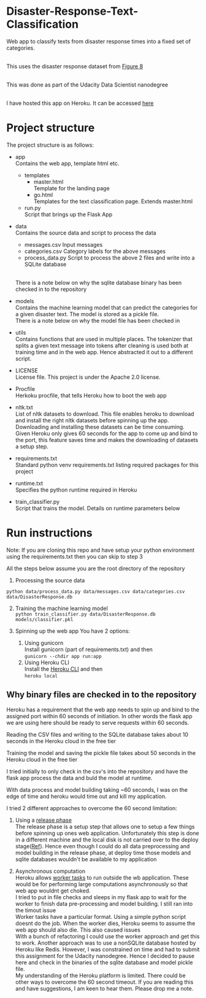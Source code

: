 # Disaster-Response-Text-Classification
Web app to classify texts from disaster response times into a fixed set of categories.

<br>This uses the disaster response dataset from [Figure 8]( https://www.figure-eight.com/dataset/combined-disaster-response-data/)

<br>This was done as part of the Udacity Data Scientist nanodegree

<br>I have hosted this app on Heroku. It can be accessed [here](https://vijkar-figure8-disastertextclf.herokuapp.com/)

# Project structure

The project structure is as follows:

- app
<br>Contains the web app, template html etc.
    - templates        
        - master.html
            <br>Template for the landing page
        - go.html
            <br>Templates for the text classification page. Extends master.html
    - run.py
        <br>Script that brings up the Flask App
- data
<br>Contains the source data and script to process the data        
    - messages.csv
        Input messages
    - categories.csv
        Category labels for the above messages
    - process_data.py
        Script to process the above 2 files and write into a SQLite database
    
    <br>There is a note below on why the sqlite database binary has been checked in to the repository
- models
<br>Contains the machine learning model that can predict the categories for a given disaster text. The model is stored as a pickle file.
<br>There is a note below on why the model file has been checked in
- utils
<br>Contains functions that are used in multiple places. The tokenizer that splits a given text message into tokens after cleaning is used both at training time and in the web app. Hence abstracted it out to a different script.
- LICENSE
<br>License file. This project is under the Apache 2.0 license.
- Procfile
<br>Herkoku procfile, that tells Heroku how to boot the web app
- nltk.txt
<br>List of nltk datasets to download. This file enables heroku to download and install the right nltk datasets before spinning up the app.
<br>Downloading and installing these datasets can be time consuming. Given Heroku only gives 60 seconds for the app to come up and bind to the port, this feature saves time and makes the downloading of datasets a setup step.
- requirements.txt
<br>Standard python venv requirements.txt listing required packages for this project
- runtime.txt
<br>Specifies the python runtime required in Heroku
- train_classifier.py
<br> Script that trains the model. Details on runtime parameters below

# Run instructions

Note: If you are cloning this repo and have setup your python environment using the requirements.txt then you can skip to step 3

All the steps below assume you are the root directory of the repository

1. Processing the source data
```
python data/process_data.py data/messages.csv data/categories.csv data/DisasterResponse.db
```
2. Training the machine learning model
<br>`python train_classifier.py data/DisasterResponse.db models/classifier.pkl`
3. Spinning up the web app
You have 2 options:

    1. Using gunicorn
    <br>Install gunicorn (part of requirements.txt) and then
    <br>`gunicorn --chdir app run:app`  
    2. Using Heroku CLI
    <br>Install the [Heroku CLI](https://devcenter.heroku.com/articles/heroku-cli) and then
    <br>`heroku local`


## Why binary files are checked in to the repository

Heroku has a requirement that the web app needs to spin up and bind to the assigned port within 60 seconds of initiation. In other words the flask app we are using here should be ready to serve requests within 60 seconds.

Reading the CSV files and writing to the SQLite database takes about 10 seconds in the Heroku cloud in the free tier

Training the model and saving the pickle file takes about 50 seconds in the Heroku cloud in the free tier

I tried initially to only check in the csv's into the repository and have the flask app process the data and buld the model at runtime.

With data process and model building taking ~60 seconds, I was on the edge of time and heroku would time out and kill my application.

I tried 2 different approaches to overcome the 60 second limitation:

1. Using a [release phase](https://devcenter.heroku.com/articles/release-phase)
<br>The release phase is a setup step that allows one to setup a few things before spinning up ones web application. Unfortunately this step is done in a different machine and the local disk is not carried over to the deploy stage([Ref](https://devcenter.heroku.com/articles/release-phase#design-considerations)).
Hence even though I could do all data preprocessing and model building in the release phase, at deploy time those models and sqlite databases wouldn't be available to my application

2. Asynchronous computation
<br>Heroku allows [worker tasks](https://devcenter.heroku.com/articles/procfile#procfile-format) to run outside the wb application. These would be for performing large  computations asynchronously so that web app wouldnt get choked.
<br>I tried to put in file checks and sleeps in my flask app to wait for the worker to finish data pre-processing and model building. I still ran into the timout issue
<br>Worker tasks have a particular format. Using a simple python script doesnt do the job. When the worker dies, Heroku seems to assume the web app should also die. This also caused issues
<br>With a bunch of refactoring I could use the worker approach and get this to work. Another approach was to use a nonSQLite database hosted by Heroku like Redis. However, I was constrained on time and had to submit this assignment for the Udacity nanodegree. Hence I decided to pause here and check in the binaries of the sqlite database and model pickle file.
<br>My understanding of the Heroku platform is limited. There could be other ways to overcome the 60 second timeout. If you are reading this and have suggestions, I am keen to hear them. Please drop me a note.